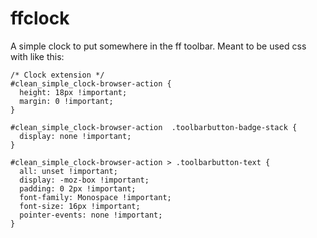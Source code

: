 # ffclock
A simple clock to put somewhere in the ff toolbar. Meant to be used css with like this:
```
/* Clock extension */
#clean_simple_clock-browser-action {
  height: 18px !important;
  margin: 0 !important;
}

#clean_simple_clock-browser-action  .toolbarbutton-badge-stack {
  display: none !important;
}

#clean_simple_clock-browser-action > .toolbarbutton-text {
  all: unset !important;
  display: -moz-box !important;
  padding: 0 2px !important;
  font-family: Monospace !important;
  font-size: 16px !important;
  pointer-events: none !important;
}
```
